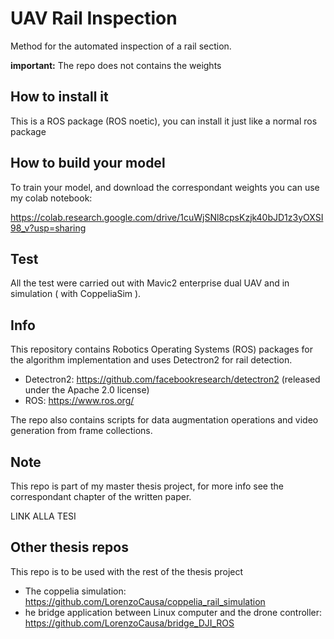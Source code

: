# UAV Rail Inspection
Method for the automated inspection of a rail section. 

**important:** The repo does not contains the weights

## How to install it
This is a ROS package (ROS noetic), you can install it just like a normal ros package

## How to build your model
To train your model, and download the correspondant weights you can use my colab notebook:

<https://colab.research.google.com/drive/1cuWjSNl8cpsKzjk40bJD1z3yOXSI98_v?usp=sharing>

## Test
All the test were carried out with Mavic2 enterprise dual UAV and in simulation ( with CoppeliaSim ).

## Info
This repository contains Robotics Operating Systems (ROS) packages for the algorithm implementation and uses Detectron2 for rail detection.

 - Detectron2: <https://github.com/facebookresearch/detectron2> (released under the Apache 2.0 license)
 - ROS: <https://www.ros.org/>
 
The repo also contains scripts for data augmentation operations and video generation from frame collections.
 
## Note
This repo is part of my master thesis project, for more info see the correspondant chapter of the written paper.

LINK ALLA TESI

## Other thesis repos

This repo is to be used with the rest of the thesis project

 - The coppelia simulation: <https://github.com/LorenzoCausa/coppelia_rail_simulation> 
 - he bridge application between Linux computer and the drone controller: <https://github.com/LorenzoCausa/bridge_DJI_ROS>
